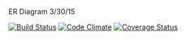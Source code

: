 ER Diagram 3/30/15


[![Build Status](https://travis-ci.org/davidrf/Beer-Reviews.svg?branch=master)](https://travis-ci.org/davidrf/Beer-Reviews) [![Code Climate](https://codeclimate.com/github/davidrf/Beer-Reviews.png)](https://codeclimate.com/github/davidrf/Beer-Reviews) [![Coverage Status](https://coveralls.io/repos/davidrf/Beer-Reviews/badge.png)](https://coveralls.io/r/davidrf/Beer-Reviews)
